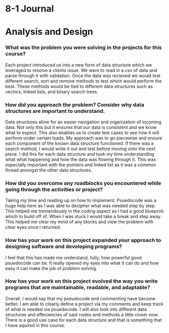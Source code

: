 # 8-1 Journal 
# Analysis and Design

### What was the problem you were solving in the projects for this course?

Each project introduced us into a new form of data structure which we leveraged to resolve a clients issue. We were to read in a csv of data and parse through it with validation. Once the data was recieved we would test different search, sort and remove methods to test which would perform the best. These methods would be tied to different data structures such as vectors, linked lists, and binary search trees. 

### How did you approach the problem? Consider why data structures are important to understand.

Data structures allow for an easier navigation and organization of incoming data. Not only this but it ensures that our data is consistent and we know what to expect. This also enables us to create test cases to see how it will perform under certain loads. My approach was to go piecewise and ensure each component of the known data structure functioned. If there was a search method, I would write it out and test before moving onto the next piece. I did this for each data structure and took my time understanding what what happening and how the data was flowing through it. This was especially important with the pointers and linked list as it was a common thread amongst the other data structures. 

### How did you overcome any roadblocks you encountered while going through the activities or project?

Taking my time and reading up on how to implement. Psuedocode was a huge help here as I was able to decipher what was needed step by step. This helped me tremendously in the coding aspect as I had a good blueprint which to build off of. When I was stuck I would take a break and step away. This helped me clear my mind of any blocks and view the problem with clear eyes once I returned. 

### How has your work on this project expanded your approach to designing software and developing programs?

I feel that this has made me understand, fully, how powerful good psuedocode can be. It really opened my eyes into what it can do and how easy it can make the job of problem solving. 

### How has your work on this project evolved the way you write programs that are maintainable, readable, and adaptable?

Overall, I would say that my pseudocode and commenting have become better. I am able to clearly define a project via my comments and keep track of what is needed via psuedocode. I will also look into different data structures and effeciencies of said codes and methods a little closer now. There is a good use case for each data structure and that is something that I have aquired in this course. 

